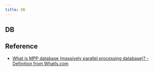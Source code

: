 ```yaml
---
title: DB
---
```


## DB


## Reference
- [What is MPP database \(massively parallel processing database\)? \- Definition from WhatIs\.com](https://www.techtarget.com/searchdatamanagement/definition/MPP-database-massively-parallel-processing-database#:~:text=An%20MPP%20database%20is%20a,different%20parts%20of%20the%20program.)
